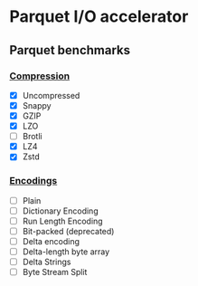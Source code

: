 # Parquet I/O accelerator

## Parquet benchmarks

### [Compression](https://github.com/apache/parquet-format/blob/master/Compression.md)

- [x] Uncompressed
- [x] Snappy
- [x] GZIP
- [x] LZO
- [ ] Brotli
- [x] LZ4
- [x] Zstd

### [Encodings](https://github.com/apache/parquet-format/blob/master/Encodings.md)

- [ ] Plain
- [ ] Dictionary Encoding
- [ ] Run Length Encoding
- [ ] Bit-packed (deprecated)
- [ ] Delta encoding
- [ ] Delta-length byte array
- [ ] Delta Strings
- [ ] Byte Stream Split
